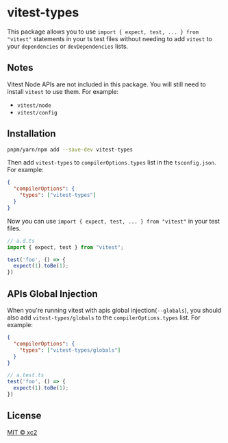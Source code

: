 # vitest-types

This package allows you to use `import { expect, test, ... } from "vitest"` statements in your ts test files without needing to add `vitest` to your `dependencies` or `devDependencies` lists.

## Notes

Vitest Node APIs are not included in this package. You will still need to install `vitest` to use them. For example:

- `vitest/node`
- `vitest/config`

## Installation

```sh
pnpm/yarn/npm add --save-dev vitest-types
```

Then add `vitest-types` to `compilerOptions.types` list in the `tsconfig.json`. For example:

```json
{
  "compilerOptions": {
    "types": ["vitest-types"]
  }
}
```

Now you can use `import { expect, test, ... } from "vitest"` in your test files.

```ts
// a.d.ts
import { expect, test } from "vitest";

test('foo', () => {
  expect(1).toBe(1);
})
```

## APIs Global Injection

When you're running vitest with apis global injection(`--globals`), you should also add `vitest-types/globals` to the `compilerOptions.types` list. For example:

```json
{
  "compilerOptions": {
    "types": ["vitest-types/globals"]
  }
}
```

```ts
// a.test.ts
test('foo', () => {
  expect(1).toBe(1);
})
```

## License

[MIT ©️ xc2](https://tldr.ws/mitxc2)